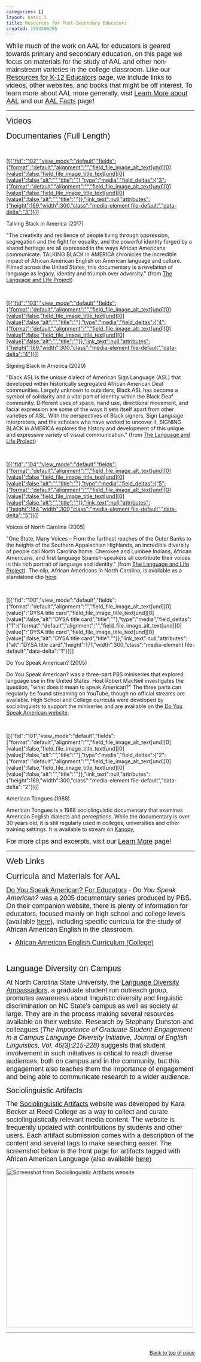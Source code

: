 ```yaml
---
categories: []
layout: basic_2
title: Resources for Post-Secondary Educators
created: 1593306295
---
```

<p><span style="font-family:Arial,Helvetica,sans-serif;"><span style="font-size:18px;">While much of the work on AAL for educators is geared towards primary and secondary education, on this page we focus on materials for the study of AAL and other non-mainstream varieties in the college classroom. Like our <a href="/resources/educational/K-12">Resources for K-12 Educators</a> page, we include links to videos, other websites, and books that might be off interest. To learn more about AAL more generally, visit <a href="/resources/educational/learn-more">Learn More about AAL</a> and our <a href="/AAL">AAL Facts</a> page!</span></span></p><hr><p><a id="Videos" name="Videos"><span style="font-family:Trebuchet MS,Helvetica,sans-serif;"><span style="font-size:22px;">Videos</span></span></a></p><p><span style="font-family:Trebuchet MS,Helvetica,sans-serif;"><span style="font-size:22px;">Documentaries (Full Length)</span></span></p><div class="listing listing--photo-left"><div class="listing__row"><div class="listing__photo"><p>&nbsp;</p><p><a href="https://youtu.be/l-AR5hCQcd4" target="_blank"><span>[[{"fid":"102","view_mode":"default","fields":{"format":"default","alignment":"","field_file_image_alt_text[und][0][value]":false,"field_file_image_title_text[und][0][value]":false,"alt":"","title":""},"type":"media","field_deltas":{"3":{"format":"default","alignment":"","field_file_image_alt_text[und][0][value]":false,"field_file_image_title_text[und][0][value]":false,"alt":"","title":""}},"link_text":null,"attributes":{"height":169,"width":300,"class":"media-element file-default","data-delta":"3"}}]]</span></a></p></div><div class="listing__content"><div class="listing__title"><p>Talking Black in America (2017)</p></div><div class="listing__teaser"><p>"The creativity and resilience of people living through oppression, segregation and the fight for equality, and the powerful identity forged by a shared heritage are all expressed in the ways African Americans communicate. TALKING BLACK in AMERICA chronicles the incredible impact of African American English on American language and culture. Filmed across the United States, this documentary is a revelation of language as legacy, identity and triumph over adversity." (from <a href="https://languageandlife.org" target="_blank">The Language and Life Project</a>)</p></div></div></div><div class="listing__row"><div class="listing__photo"><p>&nbsp;</p><p><a href="https://youtu.be/B4mONY5AMG4" target="_blank"><span>[[{"fid":"103","view_mode":"default","fields":{"format":"default","alignment":"","field_file_image_alt_text[und][0][value]":false,"field_file_image_title_text[und][0][value]":false,"alt":"","title":""},"type":"media","field_deltas":{"4":{"format":"default","alignment":"","field_file_image_alt_text[und][0][value]":false,"field_file_image_title_text[und][0][value]":false,"alt":"","title":""}},"link_text":null,"attributes":{"height":169,"width":300,"class":"media-element file-default","data-delta":"4"}}]]</span></a></p></div><div class="listing__content"><div class="listing__title"><p>Signing Black in America (2020)</p></div><div class="listing__teaser"><p>"Black ASL is the unique dialect of American Sign Language (ASL) that developed within historically segregated African American Deaf communities. Largely unknown to outsiders, Black ASL has become a symbol of solidarity and a vital part of identity within the Black Deaf community. Different uses of space, hand use, directional movement, and facial expression are some of the ways it sets itself apart from other varieties of ASL. With the perspectives of Black signers, Sign Language interpreters, and the scholars who have worked to uncover it, SIGNING BLACK in AMERICA explores the history and development of this unique and expressive variety of visual communication." (from <a href="https://languageandlife.org" target="_blank">The Language and Life Project</a>)</p></div></div></div><div class="listing__row"><div class="listing__photo"><p>&nbsp;</p><p><a href="https://www.youtube.com/watch?v=dAGG3LnEVvI" target="_blank"><span>[[{"fid":"104","view_mode":"default","fields":{"format":"default","alignment":"","field_file_image_alt_text[und][0][value]":false,"field_file_image_title_text[und][0][value]":false,"alt":"","title":""},"type":"media","field_deltas":{"5":{"format":"default","alignment":"","field_file_image_alt_text[und][0][value]":false,"field_file_image_title_text[und][0][value]":false,"alt":"","title":""}},"link_text":null,"attributes":{"height":164,"width":300,"class":"media-element file-default","data-delta":"5"}}]]</span></a></p></div><div class="listing__content"><div class="listing__title"><p>Voices of North Carolina (2005)</p></div><div class="listing__teaser"><p>"One State, Many Voices – From the furthest reaches of the Outer Banks to the heights of the Southern Appalachian Highlands, an incredible diversity of people call North Carolina home. Cherokee and Lumbee Indians, African Americans, and first language Spanish-speakers all contribute their voices in this rich portrait of language and identity." (from <a href="https://languageandlife.org" target="_blank">The Language and Life Project</a>). The clip, African Americans in North Carolina, is available as a standalone clip <a href="https://www.youtube.com/watch?v=RTt07IVDeww" target="_blank">here</a>.</p></div></div></div><div class="listing__row"><div class="listing__photo"><p>&nbsp;</p><p>[[{"fid":"100","view_mode":"default","fields":{"format":"default","alignment":"","field_file_image_alt_text[und][0][value]":"DYSA title card","field_file_image_title_text[und][0][value]":false,"alt":"DYSA title card","title":""},"type":"media","field_deltas":{"1":{"format":"default","alignment":"","field_file_image_alt_text[und][0][value]":"DYSA title card","field_file_image_title_text[und][0][value]":false,"alt":"DYSA title card","title":""}},"link_text":null,"attributes":{"alt":"DYSA title card","height":171,"width":300,"class":"media-element file-default","data-delta":"1"}}]]</p></div><div class="listing__content"><div class="listing__title"><p>Do You Speak American? (2005)</p></div><div class="listing__teaser"><p>Do You Speak American? was a three-part PBS miniseries that explored language use in the United States. Host Robert MacNeil investigates the question, "what does it mean to speak American?" The three parts can regularly be found streaming on YouTube, though no official streams are available. High School and College curricula were developed by sociolinguists to support the miniseries and are available on the <a href="http://www.pbs.org/speak/education/" target="_blank">Do You Speak American website</a>.</p></div></div></div><div class="listing__row"><div class="listing__photo"><p>&nbsp;</p><p>[[{"fid":"101","view_mode":"default","fields":{"format":"default","alignment":"","field_file_image_alt_text[und][0][value]":false,"field_file_image_title_text[und][0][value]":false,"alt":"","title":""},"type":"media","field_deltas":{"2":{"format":"default","alignment":"","field_file_image_alt_text[und][0][value]":false,"field_file_image_title_text[und][0][value]":false,"alt":"","title":""}},"link_text":null,"attributes":{"height":169,"width":300,"class":"media-element file-default","data-delta":"2"}}]]</p></div><div class="listing__content"><div class="listing__title"><p>American Tongues (1988)</p></div><div class="listing__teaser"><p>American Tongues is a 1988 sociolinguistic documentary that examines American English dialects and perceptions. While the documentary is over 30 years old, it is still regularly used in colleges, universities and other training settings. It is available to stream on <a href="https://www.kanopy.com/" target="_blank">Kanopy</a>,</p></div></div></div></div><p><span style="font-size:18px;"><span style="font-family:Arial,Helvetica,sans-serif;">For more clips and excerpts, visit our <a href="/resources/educational/learn-more">Learn More</a> page!</span></span></p><hr><p><a id="Links" name="Links"><span style="font-family:Trebuchet MS,Helvetica,sans-serif;"><span style="font-size:22px;">Web Links</span></span></a></p><p><span style="font-family:Trebuchet MS,Helvetica,sans-serif;"><span style="font-size:22px;">Curricula and Materials for AAL</span></span></p><p><span style="font-family:Arial,Helvetica,sans-serif;"><span style="font-size:18px;"><a href="https://www.pbs.org/speak/education/" target="_blank">Do You Speak American? For Educators</a> - <em>Do You Speak American?</em> was a 2005 documentary series produced by PBS. On their companion website, there is plenty of information for educators, focused mainly on high school and college levels (available <a href="https://www.pbs.org/speak/education/" target="_blank">here</a>), including specific curricula for the study of African American English in the classroom.</span></span></p><ul><li><a href="https://www.pbs.org/speak/education/curriculum/college/aae/" target="_blank"><span style="font-family:Arial,Helvetica,sans-serif;"><span style="font-size:18px;">African American English Curriculum (College)</span></span></a></li></ul><p>&nbsp;</p><p><span style="font-family:Trebuchet MS,Helvetica,sans-serif;"><span style="font-size:22px;">Language Diversity on Campus</span></span></p><p><span style="font-family:Arial,Helvetica,sans-serif;"><span style="font-size:18px;">At North Carolina State University, the <a href="https://howl.wordpress.ncsu.edu/" target="_blank">Language Diversity Ambassadors</a>, a graduate student run outreach group, promotes awareness about linguistic diversity and linguistic discrimination on NC State's campus as well as society at large. They are in the process making several resources available on their website. Research by Stephany Dunston and colleagues (<em>The Importance of Graduate Student Engagement in a Campus Language Diversity Initiative, Journal of English Linguistics, Vol. 46(3):215-228) </em>suggests that student involvement in such initiatives is critical to reach diverse audiences, both on campus and in the community, but this engagement also teaches them the importance of engagement and being able to communicate research to a wider audience.</span></span></p><p><span style="font-size:20px;"><span style="font-family:Trebuchet MS,Helvetica,sans-serif;">Sociolinguistic Artifacts</span></span></p><p><span style="font-family:Arial,Helvetica,sans-serif;"><span style="font-size:18px;">The <a href="https://www.reed.edu/slx-artifacts/" target="_blank">Sociolinguistic Artifacts</a> website was developed by Kara Becker at Reed College as a way to collect and curate sociolinguistically relevant media content. The website is frequently updated with contributions by students and other users. Each artifact submission comes with a description of the content and several tags to make searching easier. The screenshot below is the front page for artifacts tagged with African American Language (also available <a href="https://www.reed.edu/slx-artifacts/tags/Linguistic%20Variety/African%20American%20Language.php" target="_blank">here</a>)</span></span></p><p><span><img alt="Screenshot from Sociolinguistic Artifacts website" class="media-element file-default" data-delta="3" data-fid="79" data-media-element="1" src="https://oraal-stage.uoregon.edu/sites/oraal2.uoregon.edu/files/Screen%20Shot%202019-11-06%20at%201.04.39%20PM.png" style="height: 424px; width: 500px;" typeof="foaf:Image" width="1025" height="870"></span></p><hr><p>&nbsp;</p><ul></ul><p style="text-align: right;"><span style="font-family:Arial,Helvetica,sans-serif;"><a href="#top">Back to top of page</a></span></p>
